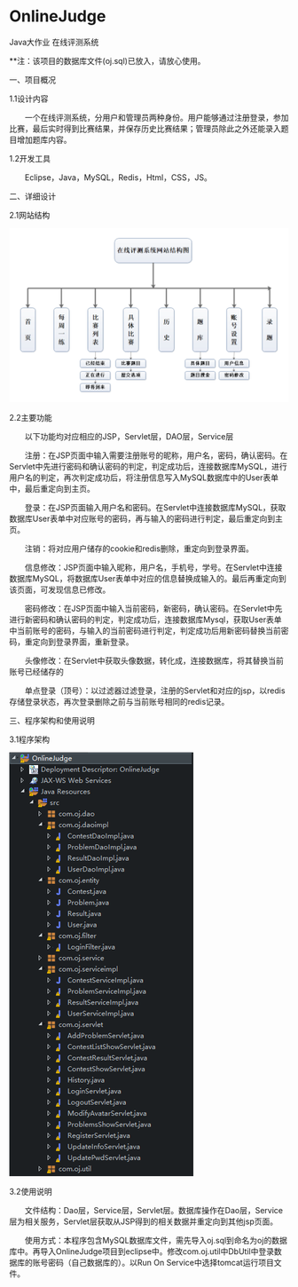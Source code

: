 # OnlineJudge
Java大作业 在线评测系统

**注：该项目的数据库文件(oj.sql)已放入，请放心使用。

一、项目概况

1.1设计内容

　　一个在线评测系统，分用户和管理员两种身份。用户能够通过注册登录，参加比赛，最后实时得到比赛结果，并保存历史比赛结果；管理员除此之外还能录入题目增加题库内容。

1.2开发工具

　　Eclipse，Java，MySQL，Redis，Html，CSS，JS。

二、详细设计

2.1网站结构

![image](https://github.com/pavtlly/OnlineJudge/blob/master/images/1.png)

2.2主要功能

　　以下功能均对应相应的JSP，Servlet层，DAO层，Service层

　　注册：在JSP页面中输入需要注册账号的昵称，用户名，密码，确认密码。在Servlet中先进行密码和确认密码的判定，判定成功后，连接数据库MySQL，进行用户名的判定，再次判定成功后，将注册信息写入MySQL数据库中的User表单中，最后重定向到主页。

　　登录：在JSP页面输入用户名和密码。在Servlet中连接数据库MySQL，获取数据库User表单中对应账号的密码，再与输入的密码进行判定，最后重定向到主页。

　　注销：将对应用户储存的cookie和redis删除，重定向到登录界面。

　　信息修改：JSP页面中输入昵称，用户名，手机号，学号。在Servlet中连接数据库MySQL，将数据库User表单中对应的信息替换成输入的。最后再重定向到该页面，可发现信息已修改。

　　密码修改：在JSP页面中输入当前密码，新密码，确认密码。在Servlet中先进行新密码和确认密码的判定，判定成功后，连接数据库Mysql，获取User表单中当前账号的密码，与输入的当前密码进行判定，判定成功后用新密码替换当前密码，重定向到登录界面，重新登录。

　　头像修改：在Servlet中获取头像数据，转化成，连接数据库，将其替换当前账号已经储存的

　　单点登录（顶号）：以过滤器过滤登录，注册的Servlet和对应的jsp，以redis存储登录状态，再次登录删除之前与当前账号相同的redis记录。

三、程序架构和使用说明

3.1程序架构

![image](https://github.com/pavtlly/OnlineJudge/blob/master/images/2.png)

3.2使用说明

　　文件结构：Dao层，Service层，Servlet层。数据库操作在Dao层，Service层为相关服务，Servlet层获取从JSP得到的相关数据并重定向到其他jsp页面。

　　使用方式：本程序包含MySQL数据库文件，需先导入oj.sql到命名为oj的数据库中。再导入OnlineJudge项目到eclipse中。修改com.oj.util中DbUtil中登录数据库的账号密码（自己数据库的）。以Run On Service中选择tomcat运行项目文件。
